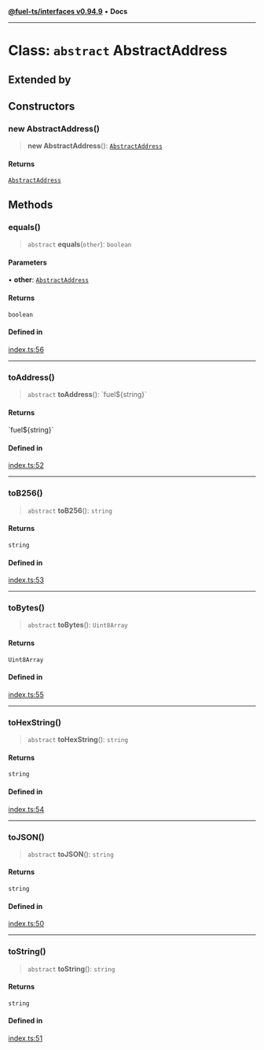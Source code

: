 [**@fuel-ts/interfaces v0.94.9**](../index.md) • **Docs**

***

# Class: `abstract` AbstractAddress

## Extended by

## Constructors

### new AbstractAddress()

> **new AbstractAddress**(): [`AbstractAddress`](AbstractAddress.md)

#### Returns

[`AbstractAddress`](AbstractAddress.md)

## Methods

### equals()

> `abstract` **equals**(`other`): `boolean`

#### Parameters

• **other**: [`AbstractAddress`](AbstractAddress.md)

#### Returns

`boolean`

#### Defined in

[index.ts:56](https://github.com/FuelLabs/fuels-ts/blob/6074ab538bfb9e8b48e10c710d2d5944a3027bc5/packag./src/index.ts#L56)

***

### toAddress()

> `abstract` **toAddress**(): \`fuel$\{string\}\`

#### Returns

\`fuel$\{string\}\`

#### Defined in

[index.ts:52](https://github.com/FuelLabs/fuels-ts/blob/6074ab538bfb9e8b48e10c710d2d5944a3027bc5/packag./src/index.ts#L52)

***

### toB256()

> `abstract` **toB256**(): `string`

#### Returns

`string`

#### Defined in

[index.ts:53](https://github.com/FuelLabs/fuels-ts/blob/6074ab538bfb9e8b48e10c710d2d5944a3027bc5/packag./src/index.ts#L53)

***

### toBytes()

> `abstract` **toBytes**(): `Uint8Array`

#### Returns

`Uint8Array`

#### Defined in

[index.ts:55](https://github.com/FuelLabs/fuels-ts/blob/6074ab538bfb9e8b48e10c710d2d5944a3027bc5/packag./src/index.ts#L55)

***

### toHexString()

> `abstract` **toHexString**(): `string`

#### Returns

`string`

#### Defined in

[index.ts:54](https://github.com/FuelLabs/fuels-ts/blob/6074ab538bfb9e8b48e10c710d2d5944a3027bc5/packag./src/index.ts#L54)

***

### toJSON()

> `abstract` **toJSON**(): `string`

#### Returns

`string`

#### Defined in

[index.ts:50](https://github.com/FuelLabs/fuels-ts/blob/6074ab538bfb9e8b48e10c710d2d5944a3027bc5/packag./src/index.ts#L50)

***

### toString()

> `abstract` **toString**(): `string`

#### Returns

`string`

#### Defined in

[index.ts:51](https://github.com/FuelLabs/fuels-ts/blob/6074ab538bfb9e8b48e10c710d2d5944a3027bc5/packag./src/index.ts#L51)
